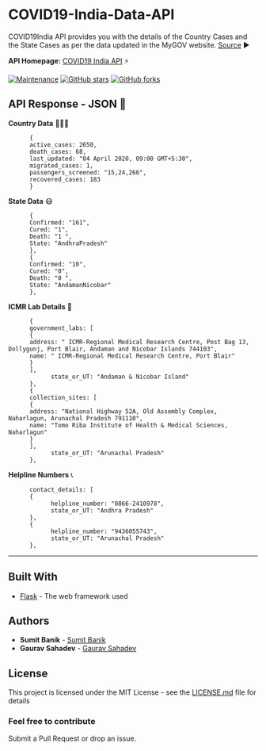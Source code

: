 # COVID19-India-Data-API

COVID19India API provides you with the details of the Country Cases and the State Cases as per the data updated in the MyGOV website. [Source](https://www.mygov.in/corona-data/covid19-statewise-status) ▶

**API Homepage:** [COVID19 India API](https://lnkd.in/fkUdbur) ⚡ 

[![Maintenance](https://img.shields.io/badge/Maintained%3F-yes-green.svg)](https://github.com/iSumitBanik/COVID19-India-Data-API/graphs/commit-activity) [![GitHub stars](https://img.shields.io/github/stars/iSumitBanik/COVID19-India-Data-API.svg?style=flat&label=☆Star&maxAge=2592000)](https://github.com/iSumitBanik/COVID19-India-Data-API/stargazers) [![GitHub forks](https://img.shields.io/github/forks/iSumitBanik/COVID19-India-Data-API.svg?style=flat&label=Fork&maxAge=2592000)](https://github.com/iSumitBanik/COVID19-India-Data-API/network/)

## API Response - JSON 📨 

**Country Data** 👨🏻‍⚕️

```
      {
      active_cases: 2650,
      death_cases: 68,
      last_updated: "04 April 2020, 09:00 GMT+5:30",
      migrated_cases: 1,
      passengers_screened: "15,24,266",
      recovered_cases: 183
      }
```
**State Data** 😷
```
      {
      Confirmed: "161",
      Cured: "1",
      Death: "1 ",
      State: "AndhraPradesh"
      },
      {
      Confirmed: "10",
      Cured: "0",
      Death: "0 ",
      State: "AndamanNicobar"
      },
```
**ICMR Lab Details** 🔬
```
      {
      government_labs: [
      {
      address: " ICMR-Regional Medical Research Centre, Post Bag 13, Dollygunj, Port Blair, Andaman and Nicobar Islands 744103",
      name: " ICMR-Regional Medical Research Centre, Port Blair"
      }
      ],
            state_or_UT: "Andaman & Nicobar Island"
      },
      {
      collection_sites: [
      {
      address: "National Highway 52A, Old Assembly Complex, Naharlagun, Arunachal Pradesh 791110",
      name: "Tomo Riba Institute of Health & Medical Sciences, Naharlagun"
      }
      ],
            state_or_UT: "Arunachal Pradesh"
      },
```
**Helpline Numbers** 📞
```
      contact_details: [
      {
            helpline_number: "0866-2410978",
            state_or_UT: "Andhra Pradesh"
      },
      {
            helpline_number: "9436055743",
            state_or_UT: "Arunachal Pradesh"
      },
```
___________________________________________________________________________________________________________

## Built With

* [Flask](https://g.co/kgs/bDNDHj) - The web framework used

<!-- ## Contributing

Please read for details on our code of conduct, and the process for submitting pull requests to us. -->
 

## Authors

* **Sumit Banik** - [Sumit Banik](https://github.com/iSumitBanik)
* **Gaurav Sahadev** - [Gaurav Sahadev](https://github.com/Gauravsahadev)


## License

This project is licensed under the MIT License - see the [LICENSE.md](https://github.com/Gauravsahadev/COVID19-India-Data-API/blob/master/LICENSE) file for details



### Feel free to contribute

Submit a Pull Request or drop an issue.
